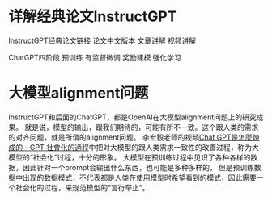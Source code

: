 # 详解经典论文InstructGPT

[InstructGPT经典论文链接](https://arxiv.org/pdf/2203.02155)
[论文中文版本](http://www.liaolinchun.com/archives/instructgpt-translate)
[文章讲解](https://huggingface.co/blog/zh/rlhf)
[视频讲解](https://www.bilibili.com/video/BV1fA411Z772/?spm_id_from=pageDriver&vd_source=35175d2a7dcd61ae778163f55d8e1297)

  ChatGPT四阶段
  预训练
  有监督微调
  奖励建模
  强化学习

  # 大模型alignment问题
  InstructGPT和后面的ChatGPT，都是OpenAI在大模型alignment问题上的研究成果。
  就是说，模型的输出，跟我们期待的，可能有所不一致。这个跟人类的需求的对齐问题，就是所谓的alignment问题。
  李宏毅老师的视频[Chat GPT是怎麼煉成的 - GPT 社會化的過程](https://www.youtube.com/watch?v=e0aKI2GGZNg)中把对大模型的跟人类需求一致性的改善过程，称为大模型的“社会化”过程，十分的形象。
  大模型在预训练过程中见识了各种各样的数据，因此针对一个prompt会输出什么东西，也可能是多种多样的，
  但是预训练数据中出现的数据模式，不代表都是人类在使用模型时希望看到的模式，因此需要一个社会化的过程，来规范模型的“言行举止”。
